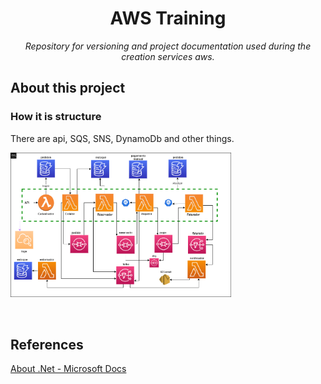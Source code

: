 <h1 align="center">AWS Training</h1>
<p align="center"><i>Repository for versioning and project documentation used during the creation services aws.</i></p>

## About this project

### How it is structure

<p>
There are api, SQS, SNS, DynamoDb and other things.
</p>

<p display="inline-block">
<p>
  <img width="70%"  src="https://github.com/Jeffconexion/Poc_Microsservicos_AWS/blob/main/diagrama.png" alt="vs-logo"/>

</p>
</p>
<br>



## References

[About .Net - Microsoft Docs](https://docs.microsoft.com/pt-br/dotnet/fundamentals/)
